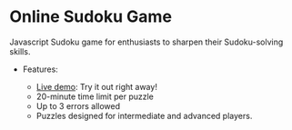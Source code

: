 # Online Sudoku Game
Javascript Sudoku game for enthusiasts to sharpen their Sudoku-solving skills.
<ul>
  <li>Features:</li>
  <ul>
    <li><a href="">Live demo</a>: Try it out right away!</li>
    <li>20-minute time limit per puzzle</li>
    <li>Up to 3 errors allowed</li>
    <li>Puzzles designed for intermediate and advanced players.</li>
  </ul>
</ul>
